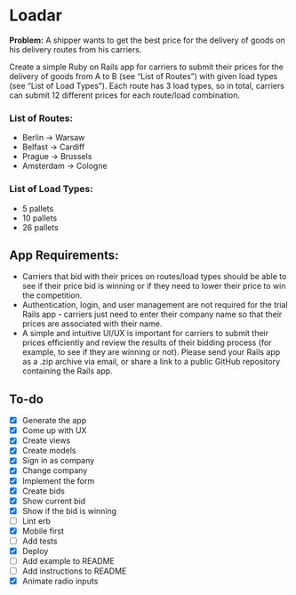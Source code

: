 # Loadar

**Problem:** A shipper wants to get the best price for the delivery of goods on his delivery routes from his carriers.

Create a simple Ruby on Rails app for carriers to submit their prices for the delivery of goods from A to B (see “List of Routes”) with given load types (see “List of Load Types”). Each route has 3 load types, so in total, carriers can submit 12 different prices for each route/load combination.

### List of Routes:

- Berlin -> Warsaw
- Belfast -> Cardiff
- Prague -> Brussels
- Amsterdam -> Cologne

### List of Load Types:

- 5 pallets
- 10 pallets
- 26 pallets

## App Requirements:

- Carriers that bid with their prices on routes/load types should be able to see if their price bid is winning or if they need to lower their price to win the competition.
- Authentication, login, and user management are not required for the trial Rails app - carriers just need to enter their company name so that their prices are associated with their name.
- A simple and intuitive UI/UX is important for carriers to submit their prices efficiently and review the results of their bidding process (for example, to see if they are winning or not).
Please send your Rails app as a .zip archive via email, or share a link to a public GitHub repository containing the Rails app.

## To-do

- [x] Generate the app
- [x] Come up with UX
- [x] Create views
- [x] Create models
- [x] Sign in as company
- [x] Change company
- [x] Implement the form
- [x] Create bids
- [x] Show current bid
- [x] Show if the bid is winning
- [ ] Lint erb
- [x] Mobile first
- [ ] Add tests
- [x] Deploy
- [ ] Add example to README
- [ ] Add instructions to README
- [x] Animate radio inputs
